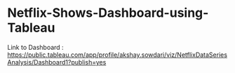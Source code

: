 # Netflix-Shows-Dashboard-using-Tableau

Link to Dashboard : https://public.tableau.com/app/profile/akshay.sowdari/viz/NetflixDataSeriesAnalysis/Dashboard1?publish=yes
